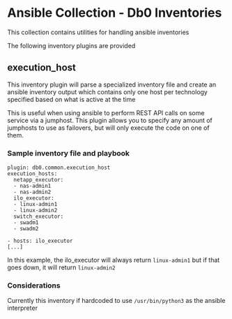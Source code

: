 # Ansible Collection - Db0 Inventories

This collection contains utilities for handling ansible inventories

The following inventory plugins are provided

## execution_host

This inventory plugin will parse a specialized inventory file
and create an ansible inventory output which contains only
one host per technology specified based on what is active at the time

This is useful when using ansible to perform REST API calls on some service via a jumphost. 
This plugin allows you to specify any amount of jumphosts to use as failovers, 
but will only execute the code on one of them.


### Sample inventory file and playbook


```
plugin: db0.common.execution_host
execution_hosts:
  netapp_executor:
  - nas-admin1
  - nas-admin2
  ilo_executor:
  - linux-admin1
  - linux-admin2
  switch_executor:
  - swadm1
  - swadm2
```

```
- hosts: ilo_executor
[...]
```

In this example, the ilo_executor will always return `linux-admin1` but if that goes down, it will return `linux-admin2`

### Considerations

Currently this inventory if hardcoded to use `/usr/bin/python3` as the ansible interpreter
